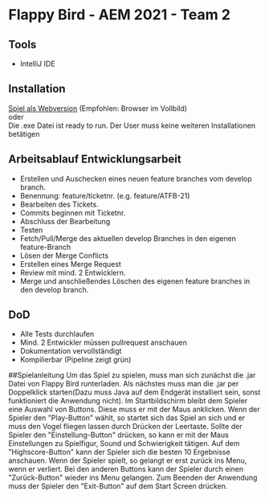# Flappy Bird - AEM 2021 - Team 2
## Tools
- IntelliJ IDE
## Installation
[Spiel als Webversion](http://85.214.170.214) (Empfohlen: Browser im Vollbild)    
oder    
Die .exe Datei ist ready to run. Der User muss keine weiteren Installationen betätigen

## Arbeitsablauf Entwicklungsarbeit
- Erstellen und Auschecken eines neuen feature branches vom develop branch.
- Benennung: feature/ticketnr. (e.g. feature/ATFB-21)
- Bearbeiten des Tickets.
- Commits beginnen mit Ticketnr.
- Abschluss der Bearbeitung
- Testen
- Fetch/Pull/Merge des aktuellen develop Branches in den eigenen feature-Branch
- Lösen der Merge Conflicts
- Erstellen eines Merge Request
- Review mit mind. 2 Entwicklern.
- Merge und anschließendes Löschen des eigenen feature branches in den develop branch.

## DoD
- Alle Tests durchlaufen
- Mind. 2 Entwickler müssen pullrequest anschauen
- Dokumentation vervollständigt
- Kompilierbar (Pipeline zeigt grün)

##Spielanleitung
Um das Spiel zu spielen, muss man sich zunächst die .jar Datei von Flappy Bird runterladen. 
Als nächstes muss man die .jar per Doppelklick starten(Dazu muss Java auf dem Endgerät installiert sein, sonst funktioniert die Anwendung nicht).
Im Startbildschirm bleibt dem Spieler eine Auswahl von Buttons. Diese muss er mit der Maus anklicken. 
Wenn der Spieler den "Play-Button" wählt, so startet sich das Spiel an sich und er muss den Vogel fliegen lassen durch Drücken der Leertaste.
Sollte der Spieler den "Einstellung-Button" drücken, so kann er mit der Maus Einstellungen zu Spielfigur, Sound und Schwierigkeit tätigen.
Auf dem "Highscore-Button" kann der Spieler sich die besten 10 Ergebnisse anschauen.
Wenn der Spieler spielt, so gelangt er erst zurück ins Menu, wenn er verliert.
Bei den anderen Buttons kann der Spieler durch einen "Zurück-Button" wieder ins Menu gelangen.
Zum Beenden der Anwendung muss der Spieler den "Exit-Button" auf dem Start Screen drücken.
